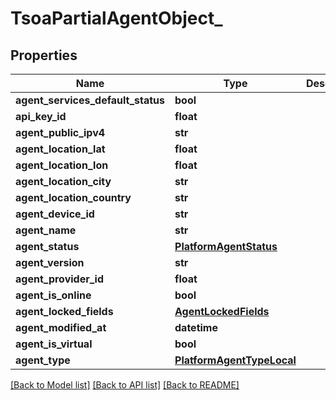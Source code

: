 # TsoaPartialAgentObject_

## Properties
Name | Type | Description | Notes
------------ | ------------- | ------------- | -------------
**agent_services_default_status** | **bool** |  | [optional] 
**api_key_id** | **float** |  | [optional] 
**agent_public_ipv4** | **str** |  | [optional] 
**agent_location_lat** | **float** |  | [optional] 
**agent_location_lon** | **float** |  | [optional] 
**agent_location_city** | **str** |  | [optional] 
**agent_location_country** | **str** |  | [optional] 
**agent_device_id** | **str** |  | [optional] 
**agent_name** | **str** |  | [optional] 
**agent_status** | [**PlatformAgentStatus**](PlatformAgentStatus.md) |  | [optional] 
**agent_version** | **str** |  | [optional] 
**agent_provider_id** | **float** |  | [optional] 
**agent_is_online** | **bool** |  | [optional] 
**agent_locked_fields** | [**AgentLockedFields**](AgentLockedFields.md) |  | [optional] 
**agent_modified_at** | **datetime** |  | [optional] 
**agent_is_virtual** | **bool** |  | [optional] 
**agent_type** | [**PlatformAgentTypeLocal**](PlatformAgentTypeLocal.md) |  | [optional] 

[[Back to Model list]](../README.md#documentation-for-models) [[Back to API list]](../README.md#documentation-for-api-endpoints) [[Back to README]](../README.md)


